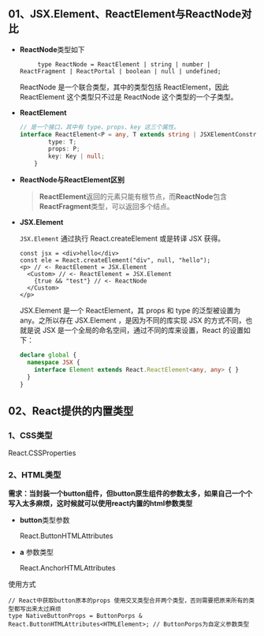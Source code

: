 ## 01、JSX.Element、ReactElement与ReactNode对比

* **ReactNode**类型如下

  `     type ReactNode = ReactElement | string | number | ReactFragment | ReactPortal | boolean | null | undefined;`

  ReactNode 是一个联合类型，其中的类型包括 ReactElement，因此ReactElement 这个类型只不过是 ReactNode 这个类型的一个子类型。

* **ReactElement**

  ```typescript
  // 是一个接口，其中有 type、props、key 这三个属性。
  interface ReactElement<P = any, T extends string | JSXElementConstructor<any> = string | JSXElementConstructor<any>> {
          type: T;
          props: P;
          key: Key | null;
      }
  ```

* **ReactNode与ReactElement区别**

  >**ReactElement**返回的元素只能有根节点，而**ReactNode**包含**ReactFragment**类型，可以返回多个结点。

* **JSX.Element**

  `JSX.Element` 通过执行 React.createElement 或是转译 JSX 获得。

  ```tsx
  const jsx = <div>hello</div>
  const ele = React.createElement("div", null, "hello");
  <p> // <- ReactElement = JSX.Element
    <Custom> // <- ReactElement = JSX.Element
      {true && "test"} // <- ReactNode
    </Custom>
  </p>
  ```

  JSX.Element 是一个 ReactElement，其 props 和 type 的泛型被设置为 any。之所以存在 JSX.Element ，是因为不同的库实现 JSX 的方式不同，也就是说 JSX 是一个全局的命名空间，通过不同的库来设置，React 的设置如下：

  ```ts
  declare global {
    namespace JSX {
      interface Element extends React.ReactElement<any, any> { }
    }
  }
  ```


## 02、React提供的内置类型

### 1、CSS类型

React.CSSProperties

### 2、HTML类型

**需求：当封装一个button组件，但button原生组件的参数太多，如果自己一个个写入太多麻烦，这时候就可以使用react内置的html参数类型**

* **button**类型参数  

  React.ButtonHTMLAttributes<HTMLElement>

* **a** 参数类型

  React.AnchorHTMLAttributes<HTMLElement>

使用方式

```tsx
// React中获取button原本的props 使用交叉类型合并两个类型，否则需要把原来所有的类型都写出来太过麻烦
type NativeButtonProps = ButtonPorps & React.ButtonHTMLAttributes<HTMLElement>; // ButtonPorps为自定义参数类型
```



## 


